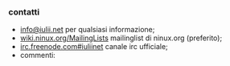 ### contatti

* [info@iulii.net](mailto:info@iulii.net "contatti email") per qualsiasi informazione;
* [wiki.ninux.org/MailingLists](http://wiki.ninux.org/MailingLists "ninux mailinglist") mailinglist di ninux.org (preferito);
* [irc.freenode.com#iuliinet](irc://irc.freenonde.net#iuliinet) canale irc ufficiale;
* commenti:

<script type='text/javascript' src='http://zor.livefyre.com/wjs/v1.0/javascripts/livefyre_init.js'></script>
<script type='text/javascript'>
    var fyre = LF({
    site_id: 305197
    });
</script>

